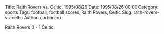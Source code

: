 Title: Raith Rovers vs. Celtic, 1995/08/26
Date: 1995/08/26 00:00
Category: sports
Tags: football, football scores, Raith Rovers, Celtic
Slug: raith-rovers-vs-celtic
Author: carbonero


Raith Rovers 0 - 1 Celtic
